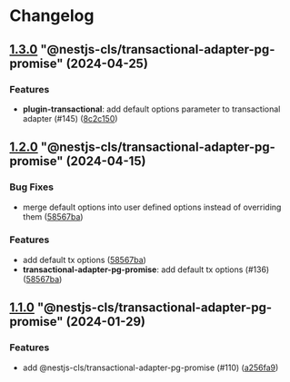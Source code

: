 # Changelog

<!-- MONODEPLOY:BELOW -->

## [1.3.0](https://github.com/Papooch/nestjs-cls/compare/@nestjs-cls/transactional-adapter-pg-promise@1.2.0...@nestjs-cls/transactional-adapter-pg-promise@1.3.0) "@nestjs-cls/transactional-adapter-pg-promise" (2024-04-25)<a name="1.3.0"></a>

### Features

* **plugin-transactional**: add default options parameter to transactional adapter  (#145) ([8c2c150](https://github.com/Papooch/nestjs-cls/commits/8c2c150))




## [1.2.0](https://github.com/Papooch/nestjs-cls/compare/@nestjs-cls/transactional-adapter-pg-promise@1.1.6...@nestjs-cls/transactional-adapter-pg-promise@1.2.0) "@nestjs-cls/transactional-adapter-pg-promise" (2024-04-15)<a name="1.2.0"></a>

### Bug Fixes

* merge default options into user defined options instead of overriding them ([58567ba](https://github.com/Papooch/nestjs-cls/commits/58567ba))

### Features

* add default tx options ([58567ba](https://github.com/Papooch/nestjs-cls/commits/58567ba))
* **transactional-adapter-pg-promise**: add default tx options (#136) ([58567ba](https://github.com/Papooch/nestjs-cls/commits/58567ba))




## [1.1.0](https://github.com/Papooch/nestjs-cls/compare/@nestjs-cls/transactional-adapter-pg-promise@1.0.0...@nestjs-cls/transactional-adapter-pg-promise@1.1.0) "@nestjs-cls/transactional-adapter-pg-promise" (2024-01-29)<a name="1.1.0"></a>

### Features

* add @nestjs-cls/transactional-adapter-pg-promise (#110) ([a256fa9](https://github.com/Papooch/nestjs-cls/commits/a256fa9))


